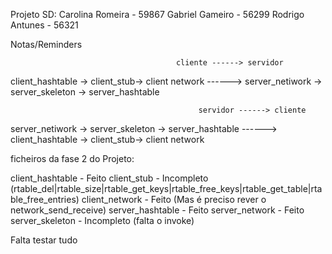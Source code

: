 Projeto SD:
Carolina Romeira - 59867
Gabriel Gameiro - 56299
Rodrigo Antunes - 56321 

Notas/Reminders

                                         cliente ------> servidor                   
client_hashtable -> client_stub-> client network ------> server_netiwork -> server_skeleton -> server_hashtable

                                              servidor ------> cliente
server_netiwork -> server_skeleton -> server_hashtable ------> client_hashtable -> client_stub-> client network 


ficheiros da fase 2 do Projeto:

client_hashtable - Feito
client_stub - Incompleto (rtable_del|rtable_size|rtable_get_keys|rtable_free_keys|rtable_get_table|rtable_free_entries)
client_network - Feito (Mas é preciso rever o network_send_receive)
server_hashtable - Feito
server_network - Feito
server_skeleton - Incompleto (falta o invoke)

Falta testar tudo

